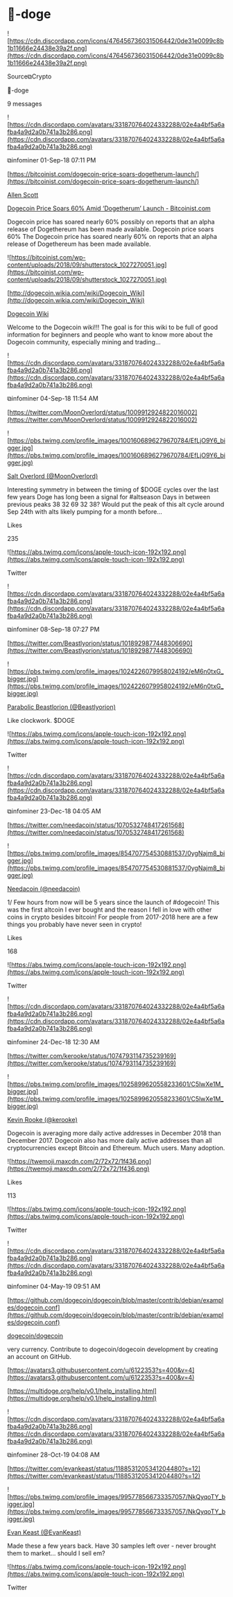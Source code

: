 # 🧮-doge

![https://cdn.discordapp.com/icons/476456736031506442/0de31e0099c8b1b11666e24438e39a2f.png](https://cdn.discordapp.com/icons/476456736031506442/0de31e0099c8b1b11666e24438e39a2f.png)

Source⧉Crypto

🧮-doge

9 messages

![https://cdn.discordapp.com/avatars/331870764024332288/02e4a4bf5a6afba4a9d2a0b741a3b286.png](https://cdn.discordapp.com/avatars/331870764024332288/02e4a4bf5a6afba4a9d2a0b741a3b286.png)

⧉infominer 01-Sep-18 07:11 PM

[https://bitcoinist.com/dogecoin-price-soars-dogetherum-launch/](https://bitcoinist.com/dogecoin-price-soars-dogetherum-launch/)

[Allen Scott](https://bitcoinist.com/author/allen-scott/)

[Dogecoin Price Soars 60% Amid ‘Dogetherum’ Launch - Bitcoinist.com](https://bitcoinist.com/dogecoin-price-soars-dogetherum-launch/)

Dogecoin price has soared nearly 60% possibly on reports that an alpha release of Dogethereum has been made available. Dogecoin price soars 60% The Dogecoin price has soared nearly 60% on reports that an alpha release of Dogethereum has been made available.

![https://bitcoinist.com/wp-content/uploads/2018/09/shutterstock_1027270051.jpg](https://bitcoinist.com/wp-content/uploads/2018/09/shutterstock_1027270051.jpg)

[http://dogecoin.wikia.com/wiki/Dogecoin_Wiki](http://dogecoin.wikia.com/wiki/Dogecoin_Wiki)

[Dogecoin Wiki](http://dogecoin.wikia.com/wiki/Dogecoin_Wiki)

Welcome to the Dogecoin wiki!!! The goal is for this wiki to be full of good information for beginners and people who want to know more about the Dogecoin community, especially mining and trading...

![https://cdn.discordapp.com/avatars/331870764024332288/02e4a4bf5a6afba4a9d2a0b741a3b286.png](https://cdn.discordapp.com/avatars/331870764024332288/02e4a4bf5a6afba4a9d2a0b741a3b286.png)

⧉infominer 04-Sep-18 11:54 AM

[https://twitter.com/MoonOverlord/status/1009912924822016002](https://twitter.com/MoonOverlord/status/1009912924822016002)

![https://pbs.twimg.com/profile_images/1001606896279670784/EfLjO9Y6_bigger.jpg](https://pbs.twimg.com/profile_images/1001606896279670784/EfLjO9Y6_bigger.jpg)

[Salt Overlord (@MoonOverlord)](https://twitter.com/MoonOverlord)

Interesting symmetry in between the timing of $DOGE cycles over the last few years Doge has long been a signal for #altseason Days in between previous peaks 38 32 69 32 38? Would put the peak of this alt cycle around Sep 24th with alts likely pumping for a month before...

Likes

235

![https://abs.twimg.com/icons/apple-touch-icon-192x192.png](https://abs.twimg.com/icons/apple-touch-icon-192x192.png)

Twitter

![https://cdn.discordapp.com/avatars/331870764024332288/02e4a4bf5a6afba4a9d2a0b741a3b286.png](https://cdn.discordapp.com/avatars/331870764024332288/02e4a4bf5a6afba4a9d2a0b741a3b286.png)

⧉infominer 08-Sep-18 07:27 PM

[https://twitter.com/Beastlyorion/status/1018929877448306690](https://twitter.com/Beastlyorion/status/1018929877448306690)

![https://pbs.twimg.com/profile_images/1024226079958024192/eM6n0txG_bigger.jpg](https://pbs.twimg.com/profile_images/1024226079958024192/eM6n0txG_bigger.jpg)

[Parabolic Beastlorion (@Beastlyorion)](https://twitter.com/Beastlyorion)

Like clockwork. $DOGE

![https://abs.twimg.com/icons/apple-touch-icon-192x192.png](https://abs.twimg.com/icons/apple-touch-icon-192x192.png)

Twitter

![https://cdn.discordapp.com/avatars/331870764024332288/02e4a4bf5a6afba4a9d2a0b741a3b286.png](https://cdn.discordapp.com/avatars/331870764024332288/02e4a4bf5a6afba4a9d2a0b741a3b286.png)

⧉infominer 23-Dec-18 04:05 AM

[https://twitter.com/needacoin/status/1070532748417261568](https://twitter.com/needacoin/status/1070532748417261568)

![https://pbs.twimg.com/profile_images/854707754530881537/0ygNajm8_bigger.jpg](https://pbs.twimg.com/profile_images/854707754530881537/0ygNajm8_bigger.jpg)

[Needacoin (@needacoin)](https://twitter.com/needacoin)

1/ Few hours from now will be 5 years since the launch of #dogecoin! This was the first altcoin I ever bought and the reason I fell in love with other coins in crypto besides bitcoin! For people from 2017-2018 here are a few things you probably have never seen in crypto!

Likes

168

![https://abs.twimg.com/icons/apple-touch-icon-192x192.png](https://abs.twimg.com/icons/apple-touch-icon-192x192.png)

Twitter

![https://cdn.discordapp.com/avatars/331870764024332288/02e4a4bf5a6afba4a9d2a0b741a3b286.png](https://cdn.discordapp.com/avatars/331870764024332288/02e4a4bf5a6afba4a9d2a0b741a3b286.png)

⧉infominer 24-Dec-18 12:30 AM

[https://twitter.com/kerooke/status/1074793114735239169](https://twitter.com/kerooke/status/1074793114735239169)

![https://pbs.twimg.com/profile_images/1025899620558233601/C5lwXe1M_bigger.jpg](https://pbs.twimg.com/profile_images/1025899620558233601/C5lwXe1M_bigger.jpg)

[Kevin Rooke (@kerooke)](https://twitter.com/kerooke)

Dogecoin is averaging more daily active addresses in December 2018 than December 2017. Dogecoin also has more daily active addresses than all cryptocurrencies except Bitcoin and Ethereum. Much users. Many adoption.

![https://twemoji.maxcdn.com/2/72x72/1f436.png](https://twemoji.maxcdn.com/2/72x72/1f436.png)

Likes

113

![https://abs.twimg.com/icons/apple-touch-icon-192x192.png](https://abs.twimg.com/icons/apple-touch-icon-192x192.png)

Twitter

![https://cdn.discordapp.com/avatars/331870764024332288/02e4a4bf5a6afba4a9d2a0b741a3b286.png](https://cdn.discordapp.com/avatars/331870764024332288/02e4a4bf5a6afba4a9d2a0b741a3b286.png)

⧉infominer 04-May-19 09:51 AM

[https://github.com/dogecoin/dogecoin/blob/master/contrib/debian/examples/dogecoin.conf](https://github.com/dogecoin/dogecoin/blob/master/contrib/debian/examples/dogecoin.conf)

[dogecoin/dogecoin](https://github.com/dogecoin/dogecoin/blob/master/contrib/debian/examples/dogecoin.conf)

very currency. Contribute to dogecoin/dogecoin development by creating an account on GitHub.

[https://avatars3.githubusercontent.com/u/6122353?s=400&v=4](https://avatars3.githubusercontent.com/u/6122353?s=400&v=4)

[https://multidoge.org/help/v0.1/help_installing.html](https://multidoge.org/help/v0.1/help_installing.html)

![https://cdn.discordapp.com/avatars/331870764024332288/02e4a4bf5a6afba4a9d2a0b741a3b286.png](https://cdn.discordapp.com/avatars/331870764024332288/02e4a4bf5a6afba4a9d2a0b741a3b286.png)

⧉infominer 28-Oct-19 04:08 AM

[https://twitter.com/evankeast/status/1188531205341204480?s=12](https://twitter.com/evankeast/status/1188531205341204480?s=12)

![https://pbs.twimg.com/profile_images/995778566733357057/NkQyqoTY_bigger.jpg](https://pbs.twimg.com/profile_images/995778566733357057/NkQyqoTY_bigger.jpg)

[Evan Keast (@EvanKeast)](https://twitter.com/EvanKeast)

Made these a few years back. Have 30 samples left over - never brought them to market... should I sell em?

![https://abs.twimg.com/icons/apple-touch-icon-192x192.png](https://abs.twimg.com/icons/apple-touch-icon-192x192.png)

Twitter